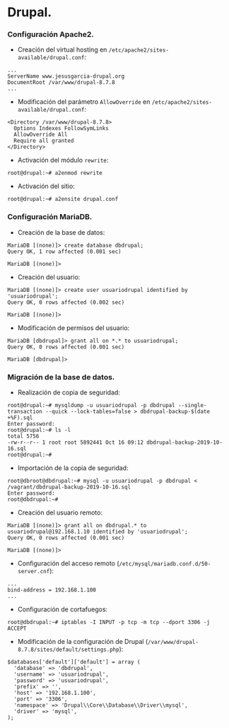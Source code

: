# Drupal.
### Configuración Apache2.
- Creación del virtual hosting en `/etc/apache2/sites-available/drupal.conf`:
~~~
...
ServerName www.jesusgarcia-drupal.org
DocumentRoot /var/www/drupal-8.7.8
...
~~~

- Modificación del parámetro `AllowOverride` en `/etc/apache2/sites-available/drupal.conf`:
~~~
<Directory /var/www/drupal-8.7.8>
  Options Indexes FollowSymLinks
  AllowOverride All
  Require all granted
</Directory>
~~~

- Activación del módulo `rewrite`:
~~~
root@drupal:~# a2enmod rewrite
~~~

- Activación del sitio:
~~~
root@drupal:~# a2ensite drupal.conf
~~~

### Configuración MariaDB.
- Creación de la base de datos:
~~~
MariaDB [(none)]> create database dbdrupal;
Query OK, 1 row affected (0.001 sec)

MariaDB [(none)]>
~~~

- Creación del usuario:
~~~
MariaDB [(none)]> create user usuariodrupal identified by 'usuariodrupal';
Query OK, 0 rows affected (0.002 sec)

MariaDB [(none)]>
~~~

- Modificación de permisos del usuario:
~~~
MariaDB [dbdrupal]> grant all on *.* to usuariodrupal;
Query OK, 0 rows affected (0.001 sec)

MariaDB [dbdrupal]> 
~~~

### Migración de la base de datos.
- Realización de copia de seguridad:
~~~
root@drupal:~# mysqldump -u usuariodrupal -p dbdrupal --single-transaction --quick --lock-tables=false > dbdrupal-backup-$(date +%F).sql
Enter password: 
root@drupal:~# ls -l
total 5756
-rw-r--r-- 1 root root 5892441 Oct 16 09:12 dbdrupal-backup-2019-10-16.sql
root@drupal:~# 
~~~

- Importación de la copia de seguridad:
~~~
root@dbroot@dbdrupal:~# mysql -u usuariodrupal -p dbdrupal < /vagrant/dbdrupal-backup-2019-10-16.sql
Enter password: 
root@dbdrupal:~# 
~~~

- Creación del usuario remoto:
~~~
MariaDB [(none)]> grant all on dbdrupal.* to usuariodrupal@192.168.1.10 identified by 'usuariodrupal';
Query OK, 0 rows affected (0.001 sec)

MariaDB [(none)]> 
~~~

- Configuración del acceso remoto (`/etc/mysql/mariadb.conf.d/50-server.cnf`):
~~~
...
bind-address = 192.168.1.100
...
~~~

- Configuración de cortafuegos:
~~~
root@dbdrupal:~# iptables -I INPUT -p tcp -m tcp --dport 3306 -j ACCEPT
~~~

- Modificación de la configuración de Drupal (`/var/www/drupal-8.7.8/sites/default/settings.php`):
~~~
$databases['default']['default'] = array (
  'database' => 'dbdrupal',
  'username' => 'usuariodrupal',
  'password' => 'usuariodrupal',
  'prefix' => '',
  'host' => '192.168.1.100',
  'port' => '3306',
  'namespace' => 'Drupal\\Core\\Database\\Driver\\mysql',
  'driver' => 'mysql',
);
~~~